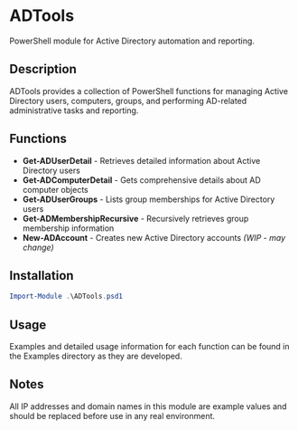 # ADTools

PowerShell module for Active Directory automation and reporting.

## Description

ADTools provides a collection of PowerShell functions for managing Active Directory users, computers, groups, and performing AD-related administrative tasks and reporting.

## Functions

- **Get-ADUserDetail** - Retrieves detailed information about Active Directory users
- **Get-ADComputerDetail** - Gets comprehensive details about AD computer objects
- **Get-ADUserGroups** - Lists group memberships for Active Directory users
- **Get-ADMembershipRecursive** - Recursively retrieves group membership information
- **New-ADAccount** - Creates new Active Directory accounts _(WIP - may change)_

## Installation

```powershell
Import-Module .\ADTools.psd1
```

## Usage

Examples and detailed usage information for each function can be found in the Examples directory as they are developed.

## Notes

All IP addresses and domain names in this module are example values and should be replaced before use in any real environment.
